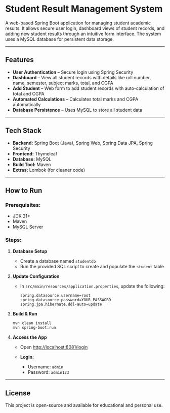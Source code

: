 
# Student Result Management System

A web-based Spring Boot application for managing student academic results. It allows secure user login, dashboard views of student records, and adding new student results through an intuitive form interface. The system uses a MySQL database for persistent data storage.

---

## Features

* **User Authentication** – Secure login using Spring Security
* **Dashboard** – View all student records with details like roll number, name, semester, subject marks, total, and CGPA
* **Add Student** – Web form to add student records with auto-calculation of total and CGPA
* **Automated Calculations** – Calculates total marks and CGPA automatically
* **Database Persistence** – Uses MySQL to store all student data

---

##  Tech Stack

* **Backend:** Spring Boot (Java), Spring Web, Spring Data JPA, Spring Security
* **Frontend:** Thymeleaf
* **Database:** MySQL
* **Build Tool:** Maven
* **Extras:** Lombok (for cleaner code)

---

## How to Run

### Prerequisites:

* JDK 21+
* Maven
* MySQL Server

### Steps:

1. **Database Setup**

   * Create a database named `studentdb`
   * Run the provided SQL script to create and populate the `student` table

2. **Update Configuration**

   * In `src/main/resources/application.properties`, update the following:

     ```properties
     spring.datasource.username=root
     spring.datasource.password=YOUR_PASSWORD
     spring.jpa.hibernate.ddl-auto=update
     ```

3. **Build & Run**

   ```bash
   mvn clean install
   mvn spring-boot:run
   ```

4. **Access the App**

   * Open [http://localhost:8081/login](http://localhost:8081/login)
   * **Login:**

     * Username: `admin`
     * Password: `admin123`

---

## License

This project is open-source and available for educational and personal use.

